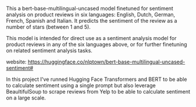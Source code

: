 This a bert-base-multilingual-uncased model finetuned for sentiment analysis on product reviews in six languages: English, Dutch, German, French, Spanish and Italian. It predicts the sentiment of the review as a number of stars (between 1 and 5).

This model is intended for direct use as a sentiment analysis model for product reviews in any of the six languages above, or for further finetuning on related sentiment analysis tasks.

website: https://huggingface.co/nlptown/bert-base-multilingual-uncased-sentiment# 

In this project I've runned Hugging Face Transformers and BERT to be able to calculate sentiment using a single prompt but also leverage BeaultifulSoup to scrape reviews from Yelp to be able to calculate sentiment on a large scale. 